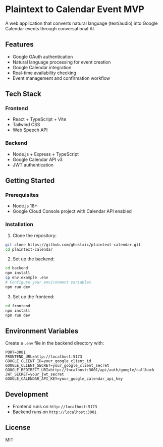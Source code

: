 # Plaintext to Calendar Event MVP

A web application that converts natural language (text/audio) into Google Calendar events through conversational AI.

## Features

- Google OAuth authentication
- Natural language processing for event creation
- Google Calendar integration
- Real-time availability checking
- Event management and confirmation workflow

## Tech Stack

### Frontend
- React + TypeScript + Vite
- Tailwind CSS
- Web Speech API

### Backend
- Node.js + Express + TypeScript
- Google Calendar API v3
- JWT authentication

## Getting Started

### Prerequisites
- Node.js 18+
- Google Cloud Console project with Calendar API enabled

### Installation

1. Clone the repository:
```bash
git clone https://github.com/ghostxic/plaintext-calendar.git
cd plaintext-calendar
```

2. Set up the backend:
```bash
cd backend
npm install
cp env.example .env
# Configure your environment variables
npm run dev
```

3. Set up the frontend:
```bash
cd frontend
npm install
npm run dev
```

## Environment Variables

Create a `.env` file in the backend directory with:

```
PORT=3001
FRONTEND_URL=http://localhost:5173
GOOGLE_CLIENT_ID=your_google_client_id
GOOGLE_CLIENT_SECRET=your_google_client_secret
GOOGLE_REDIRECT_URI=http://localhost:3001/api/auth/google/callback
JWT_SECRET=your_jwt_secret
GOOGLE_CALENDAR_API_KEY=your_google_calendar_api_key
```

## Development

- Frontend runs on `http://localhost:5173`
- Backend runs on `http://localhost:3001`

## License

MIT
